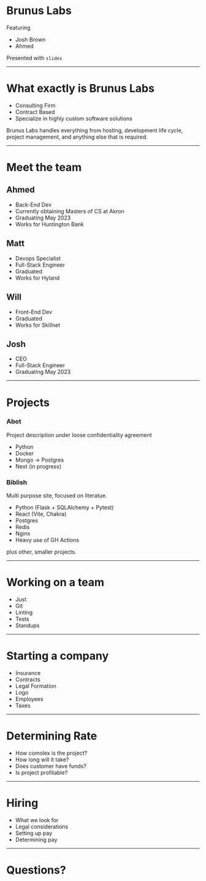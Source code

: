 # Brunus Labs

Featuring
* Josh Brown
* Ahmed

Presented with `slides`

---

# What exactly is Brunus Labs

- Consulting Firm
- Contract Based
- Specialize in highly custom software solutions

Brunus Labs handles everything from hosting, development
life cycle, project management, and anything else that is required.

---

# Meet the team
## Ahmed
- Back-End Dev
- Currently obtaining Masters of CS at Akron
- Graduating May 2023
- Works for Huntington Bank

## Matt
- Devops Specialist
- Full-Stack Engineer
- Graduated
- Works for Hyland

## Will
- Front-End Dev
- Graduated
- Works for Skillnet

## Josh
- CEO
- Full-Stack Engineer
- Graduating May 2023

---

# Projects
### Abot
Project description under loose confidentiality agreement  
- Python
- Docker
- Mongo -> Postgres
- Next (in progress)

### Biblish
Multi purpose site, focused on literatue.
- Python (Flask + SQLAlchemy + Pytest)
- React (Vite, Chakra)
- Postgres
- Redis
- Nginx
- Heavy use of GH Actions

plus other, smaller projects.

---

# Working on a team

- Just
- Git
- Linting
- Tests
- Standups

---

# Starting a company
- Insurance
- Contracts
- Legal Formation
- Logo
- Employees
- Taxes

---

# Determining Rate
- How comolex is the project?
- How long will it take?
- Does customer have funds?
- Is project profitable?

---

# Hiring
- What we look for
- Legal considerations
- Setting up pay
- Determining pay

---

# Questions?

